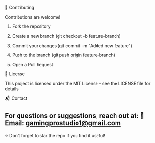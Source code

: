 🤝 Contributing

Contributions are welcome!

1. Fork the repository


2. Create a new branch (git checkout -b feature-branch)


3. Commit your changes (git commit -m "Added new feature")


4. Push to the branch (git push origin feature-branch)


5. Open a Pull Request



📜 License

This project is licensed under the MIT License – see the LICENSE file for details.

📬 Contact

For questions or suggestions, reach out at:
📧 Email: gamingprostudio1@gmail.com
---

⭐ Don't forget to star the repo if you find it useful!
